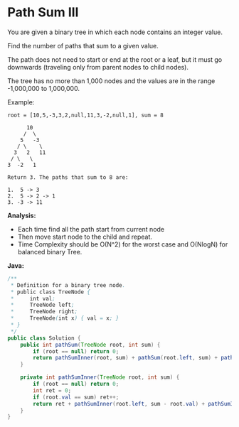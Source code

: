 # Path Sum III

You are given a binary tree in which each node contains an integer value.

Find the number of paths that sum to a given value.

The path does not need to start or end at the root or a leaf, but it must go downwards (traveling only from parent nodes to child nodes).

The tree has no more than 1,000 nodes and the values are in the range -1,000,000 to 1,000,000.

Example:

    root = [10,5,-3,3,2,null,11,3,-2,null,1], sum = 8

          10
         /  \
        5   -3
       / \    \
      3   2   11
     / \   \
    3  -2   1

    Return 3. The paths that sum to 8 are:

    1.  5 -> 3
    2.  5 -> 2 -> 1
    3. -3 -> 11

**Analysis:**
- Each time find all the path start from current node
- Then move start node to the child and repeat.
- Time Complexity should be O(N^2) for the worst case and O(NlogN) for balanced binary Tree.

**Java:**
```java
/**
 * Definition for a binary tree node.
 * public class TreeNode {
 *     int val;
 *     TreeNode left;
 *     TreeNode right;
 *     TreeNode(int x) { val = x; }
 * }
 */
public class Solution {
    public int pathSum(TreeNode root, int sum) {
        if (root == null) return 0;
        return pathSumInner(root, sum) + pathSum(root.left, sum) + pathSum(root.right, sum);
    }

    private int pathSumInner(TreeNode root, int sum) {
        if (root == null) return 0;
        int ret = 0;
        if (root.val == sum) ret++;
        return ret + pathSumInner(root.left, sum - root.val) + pathSumInner(root.right, sum - root.val);
    }
}
```
